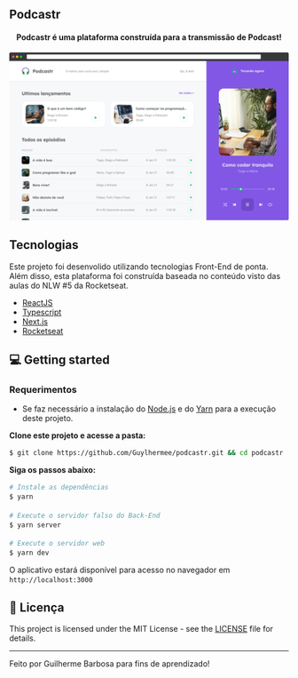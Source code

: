 ## Podcastr

<h4 align="center">
  Podcastr é uma plataforma construída para a transmissão de Podcast!
</h4>

![Podcastr preview](public/app-preview.png)

## Tecnologias

Este projeto foi desenvolido utilizando tecnologias Front-End de ponta. <br>
Além disso, esta plataforma foi construída baseada no conteúdo visto das aulas do NLW #5 da Rocketseat. 

- [ReactJS](https://reactjs.org/)
- [Typescript](https://www.typescriptlang.org/)
- [Next.js](https://nextjs.org/)
- [Rocketseat](https://app.rocketseat.com.br/)

## 💻 Getting started

### Requerimentos

- Se faz necessário a instalação do [Node.js](https://nodejs.org/en/download/) e do [Yarn](https://yarnpkg.com/) para a execução deste projeto.

**Clone este projeto e acesse a pasta:**

```bash
$ git clone https://github.com/Guylhermee/podcastr.git && cd podcastr
```

**Siga os passos abaixo:**

```bash
# Instale as dependências
$ yarn

# Execute o servidor falso do Back-End
$ yarn server

# Execute o servidor web
$ yarn dev
```

O aplicativo estará disponível para acesso no navegador em `http://localhost:3000`

## 📝 Licença

This project is licensed under the MIT License - see the [LICENSE](LICENSE) file for details.

---

Feito por Guilherme Barbosa para fins de aprendizado! 
